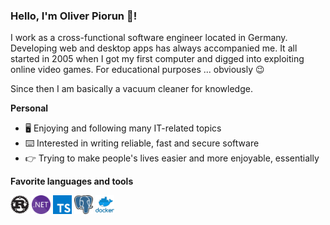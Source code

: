 ### Hello, I'm Oliver Piorun :wave:!

I work as a cross-functional software engineer located in Germany. Developing web and desktop apps has always accompanied me. It all started in 2005 when I got my first computer and digged into exploiting online video games. For educational purposes ... obviously :wink:

Since then I am basically a vacuum cleaner for knowledge.

**Personal**
- :desktop_computer: Enjoying and following many IT-related topics
- :keyboard: Interested in writing reliable, fast and secure software
- :point_right: Trying to make people's lives easier and more enjoyable, essentially

**Favorite languages and tools**

<code><img height="30" src="https://raw.githubusercontent.com/github/explore/80688e429a7d4ef2fca1e82350fe8e3517d3494d/topics/rust/rust.png"></code>
<code><img height="30" src="https://raw.githubusercontent.com/github/explore/93d8a67084f94b2a444e510199a6e7622e5b09a3/topics/dotnet/dotnet.png"></code>
<code><img height="30" src="https://raw.githubusercontent.com/github/explore/80688e429a7d4ef2fca1e82350fe8e3517d3494d/topics/typescript/typescript.png"></code>
<code><img height="30" src="https://raw.githubusercontent.com/github/explore/80688e429a7d4ef2fca1e82350fe8e3517d3494d/topics/postgresql/postgresql.png"></code>
<code><img height="30" src="https://raw.githubusercontent.com/github/explore/80688e429a7d4ef2fca1e82350fe8e3517d3494d/topics/docker/docker.png"></code>

